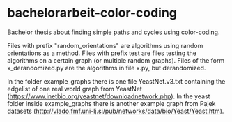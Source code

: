 # bachelorarbeit-color-coding
Bachelor thesis about finding simple paths and cycles using color-coding.

Files with prefix "random_orientations" are algorithms using random orientations as a method.
Files with prefix test are files testing the algorithms on a certain graph (or multiple random graphs).
Files of the form x_derandomized.py are the algorithms in file x.py, but derandomized.

In the folder example_graphs there is one file YeastNet.v3.txt containing the edgelist of one real world graph from YeastNet (https://www.inetbio.org/yeastnet/downloadnetwork.php). In the yeast folder inside example_graphs there is another example graph from Pajek datasets (http://vlado.fmf.uni-lj.si/pub/networks/data/bio/Yeast/Yeast.htm).
